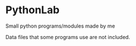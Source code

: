 # PythonLab
Small python programs/modules made by me

Data files that some programs use are not included.
